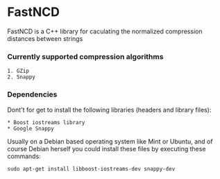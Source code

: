 # FastNCD
FastNCD is a C++ library for caculating the normalized compression distances between strings

### Currently supported compression algorithms

	1. GZip
	2. Snappy

### Dependencies

Dont't for get to install the following libraries (headers and library files):
	
	* Boost iostreams library
	* Google Snappy

Usually on a Debian based operating system like Mint or Ubuntu, and of course Debian herself you could install these files by executing these commands:
	
	sudo apt-get install libboost-iostreams-dev snappy-dev
	

